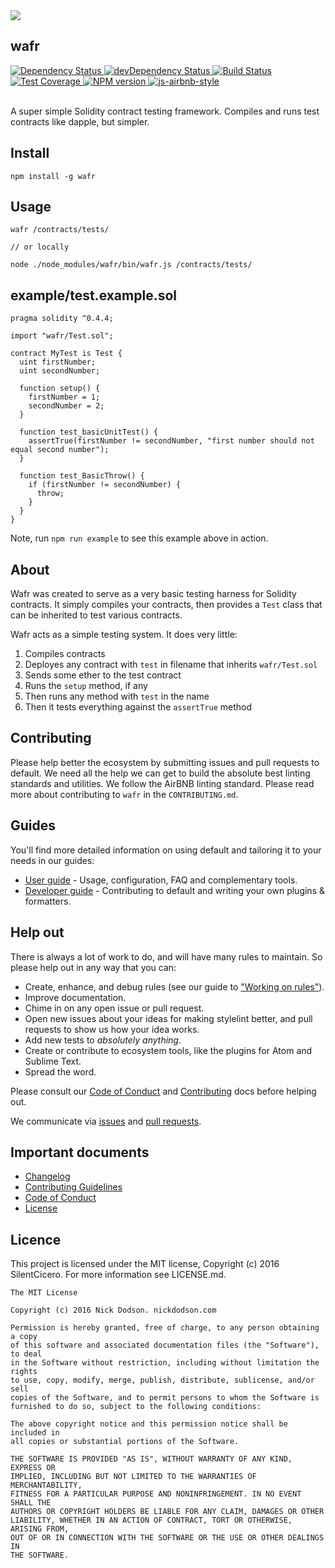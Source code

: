 <img src="https://github.com/SilentCicero/wafr/blob/master/assets/wafr-logo.png">

## wafr

<div>
  <!-- Dependency Status -->
  <a href="https://david-dm.org/SilentCicero/wafr">
    <img src="https://david-dm.org/SilentCicero/wafr.svg" alt="Dependency Status" />
  </a>

  <!-- devDependency Status -->
  <a href="https://david-dm.org/SilentCicero/wafr#info=devDependencies">
    <img src="https://david-dm.org/SilentCicero/wafr/status.svg" alt="devDependency Status" />
  </a>

  <!-- Build Status -->
  <a href="https://travis-ci.org/SilentCicero/wafr">
    <img src="https://travis-ci.org/SilentCicero/wafr.svg" alt="Build Status" />
  </a>

  <!-- Test Coverage -->
  <a href="https://coveralls.io/r/SilentCicero/wafr">
    <img src="https://coveralls.io/repos/github/SilentCicero/wafr/badge.svg" alt="Test Coverage" />
  </a>

  <!-- NPM Version -->
  <a href="https://www.npmjs.org/package/wafr">
    <img src="http://img.shields.io/npm/v/wafr.svg" alt="NPM version" />
  </a>

  <!-- Javascript Style -->
  <a href="http://airbnb.io/javascript/">
    <img src="https://img.shields.io/badge/code%20style-airbnb-brightgreen.svg" alt="js-airbnb-style" />
  </a>
</div>

<br />

A super simple Solidity contract testing framework. Compiles and runs test contracts like dapple, but simpler.

## Install

```
npm install -g wafr
```

## Usage

```
wafr /contracts/tests/

// or locally

node ./node_modules/wafr/bin/wafr.js /contracts/tests/
```

## example/test.example.sol

```
pragma solidity ^0.4.4;

import "wafr/Test.sol";

contract MyTest is Test {
  uint firstNumber;
  uint secondNumber;

  function setup() {
    firstNumber = 1;
    secondNumber = 2;
  }

  function test_basicUnitTest() {
    assertTrue(firstNumber != secondNumber, "first number should not equal second number");
  }

  function test_BasicThrow() {
    if (firstNumber != secondNumber) {
      throw;
    }
  }
}
```

Note, run `npm run example` to see this example above in action.

## About

Wafr was created to serve as a very basic testing harness for Solidity contracts. It simply compiles your contracts, then provides a `Test` class that can be inherited to test various contracts.

Wafr acts as a simple testing system. It does very little:

1. Compiles contracts
2. Deployes any contract with `test` in filename that inherits `wafr/Test.sol`
3. Sends some ether to the test contract
4. Runs the `setup` method, if any
5. Then runs any method with `test` in the name
6. Then it tests everything against the `assertTrue` method

## Contributing

Please help better the ecosystem by submitting issues and pull requests to default. We need all the help we can get to build the absolute best linting standards and utilities. We follow the AirBNB linting standard. Please read more about contributing to `wafr` in the `CONTRIBUTING.md`.

## Guides

You'll find more detailed information on using default and tailoring it to your needs in our guides:

- [User guide](docs/user-guide.md) - Usage, configuration, FAQ and complementary tools.
- [Developer guide](docs/developer-guide.md) - Contributing to default and writing your own plugins & formatters.

## Help out

There is always a lot of work to do, and will have many rules to maintain. So please help out in any way that you can:

- Create, enhance, and debug rules (see our guide to ["Working on rules"](CONTRIBUTING.md)).
- Improve documentation.
- Chime in on any open issue or pull request.
- Open new issues about your ideas for making stylelint better, and pull requests to show us how your idea works.
- Add new tests to *absolutely anything*.
- Create or contribute to ecosystem tools, like the plugins for Atom and Sublime Text.
- Spread the word.

Please consult our [Code of Conduct](CODE_OF_CONDUCT.md) and [Contributing](.github/CONTRIBUTING.md) docs before helping out.

We communicate via [issues](https://github.com/SilentCicero/wafr/issues) and [pull requests](https://github.com/SilentCicero/wafr/pulls).

## Important documents

- [Changelog](CHANGELOG.md)
- [Contributing Guidelines](.github/CONTRIBUTING.md)
- [Code of Conduct](CODE_OF_CONDUCT.md)
- [License](https://raw.githubusercontent.com/SilentCicero/wafr/master/LICENSE)

## Licence

This project is licensed under the MIT license, Copyright (c) 2016 SilentCicero. For more information see LICENSE.md.

```
The MIT License

Copyright (c) 2016 Nick Dodson. nickdodson.com

Permission is hereby granted, free of charge, to any person obtaining a copy
of this software and associated documentation files (the "Software"), to deal
in the Software without restriction, including without limitation the rights
to use, copy, modify, merge, publish, distribute, sublicense, and/or sell
copies of the Software, and to permit persons to whom the Software is
furnished to do so, subject to the following conditions:

The above copyright notice and this permission notice shall be included in
all copies or substantial portions of the Software.

THE SOFTWARE IS PROVIDED "AS IS", WITHOUT WARRANTY OF ANY KIND, EXPRESS OR
IMPLIED, INCLUDING BUT NOT LIMITED TO THE WARRANTIES OF MERCHANTABILITY,
FITNESS FOR A PARTICULAR PURPOSE AND NONINFRINGEMENT. IN NO EVENT SHALL THE
AUTHORS OR COPYRIGHT HOLDERS BE LIABLE FOR ANY CLAIM, DAMAGES OR OTHER
LIABILITY, WHETHER IN AN ACTION OF CONTRACT, TORT OR OTHERWISE, ARISING FROM,
OUT OF OR IN CONNECTION WITH THE SOFTWARE OR THE USE OR OTHER DEALINGS IN
THE SOFTWARE.
```

